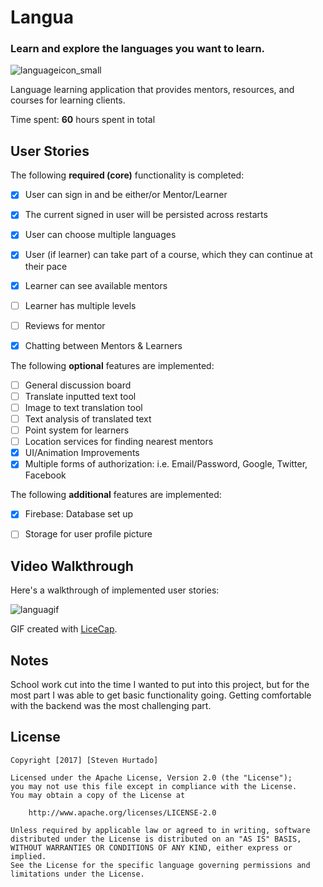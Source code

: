 # Langua
### Learn and explore the languages you want to learn.
![languageicon_small](https://cloud.githubusercontent.com/assets/11231583/23879843/144a1584-0826-11e7-9575-a61354d823c0.png)

Language learning application that provides mentors, resources, and courses for learning clients.

Time spent: **60** hours spent in total

## User Stories

The following **required (core)** functionality is completed:
- [X] User can sign in and be either/or Mentor/Learner
- [X] The current signed in user will be persisted across restarts
- [X] User can choose multiple languages
- [X] User (if learner) can take part of a course, which they can continue at their pace
- [X] Learner can see available mentors
- [ ] Learner has multiple levels
- [ ] Reviews for mentor
- [X] Chatting between Mentors & Learners


The following **optional** features are implemented:

- [ ] General discussion board
- [ ] Translate inputted text tool
- [ ] Image to text translation tool
- [ ] Text analysis of translated text
- [ ] Point system for learners
- [ ] Location services for finding nearest mentors
- [X] UI/Animation Improvements
- [X] Multiple forms of authorization: i.e. Email/Password, Google, Twitter, Facebook

The following **additional** features are implemented:

- [X] Firebase: Database set up
- [ ] Storage for user profile picture


## Video Walkthrough 

Here's a walkthrough of implemented user stories:

![languagif](https://cloud.githubusercontent.com/assets/11231583/25508765/5b3e8266-2b82-11e7-8bbe-1390a2f90aa2.gif)

GIF created with [LiceCap](http://www.cockos.com/licecap/).

## Notes

School work cut into the time I wanted to put into this project, but for the most part I was able to get basic functionality going. Getting comfortable with the backend was the most challenging part. 



## License

    Copyright [2017] [Steven Hurtado]

    Licensed under the Apache License, Version 2.0 (the "License");
    you may not use this file except in compliance with the License.
    You may obtain a copy of the License at

        http://www.apache.org/licenses/LICENSE-2.0

    Unless required by applicable law or agreed to in writing, software
    distributed under the License is distributed on an "AS IS" BASIS,
    WITHOUT WARRANTIES OR CONDITIONS OF ANY KIND, either express or implied.
    See the License for the specific language governing permissions and
    limitations under the License.
